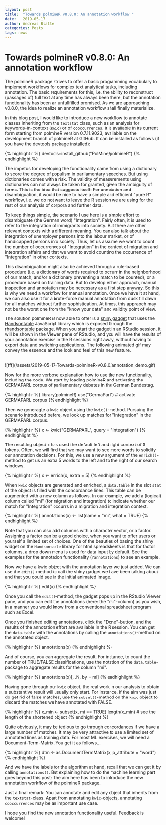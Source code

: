 ```yaml
---
layout: post
title:  "Towards polmineR v0.8.0: An annotation workflow "
date:   2019-05-17
author: Andreas Blätte
categories: Posts
tags: news
---
```


# Towards polmineR v0.8.0: An annotation workflow

The polmineR package strives to offer a basic programming vocabulary to implement workflows for complex text analytical tasks, including annotation. The basic requirements for this, i.e. the ability to reconstruct (passages of) full text at any time has always been there, but the annotation functionality has been an unfullfilled promised. As we are approaching v0.8.0, the idea to realize an annotation workflow shall finally materialize.

In this blog post, I would like to introduce a new workflow to annotate classes inheriting from the `textstat` class, such as an analysis for keywords-in-context (`kwic`) or of `cooccurrences`. It is available in its current form starting from polmineR version 0.7.11.9023, available on the development branch of polmineR at GitHub. It can be installed as follows (if you have the devtools package installed):


{% highlight r %}
devtools::install_github("PolMine/polmineR")
{% endhighlight %}

The impetus for developing the functionality came from using a dictionary to score the degree of populism in  parliamentary speeches. But using dictionaries comes with a risk. The validity of measurements using dictionaries can not always be taken for granted, given the ambiguity of terms. This is the idea that suggests itself: For annotation and disambiguation, it would be nice to have a simple and efficient "pure R" workflow, i.e. we do not want to leave the R session we are using for the rest of our analysis of corpora and further data.

To keep things simple, the scenario I use here is a simple effort to disambiguate (the German word) "Integration". Fairly often, it is used to refer to the integration of immigrants into society. But there are other relevant contexts with a different meaning. You can also talk about the integration of unemployer persons into the labour market, or of handicapped persons into society. Thus, let us assume we want to count the number of occurrences of "Integration" in the context of migration and integration affairs and that we want to avoid counting the occurrence of "Integration" in other contexts.

This disambiguation might also be achieved through a rule-based procedure (i.e. a dictionary of words required to occurr in the neighborhood of our match, and/or a dictionary preventing a match to be counted), or a procedure based on training data. But to develop either approach, manual inspection and annotation may be necessary as a first step anyway. So this is why we need a workflow for manual annotation. Once we have it at hand, we can also use it for a brute-force manual annotation from dusk till dawn for all matches without further sophistication. At times, this appraoch may not be the worst one from the "know your data" and validity point of view.

The solution polmineR is now able to offer is a [shiny gadget](https://www.rstudio.com/resources/webinars/shiny-gadgets-interactive-tools/) that uses the [Handsontable](https://handsontable.com/) JavaScript library which is exposed through the [rhandsontable](https://jrowen.github.io/rhandsontable/) package. When you start the gadget in an RStudio session, it will be shown in the Viewer pane of RStudio, and you will have the results of your annotation exercise in the R sessions right away, without having to export data and switching applications. The following animated gif may convey the essence and the look and feel of this new feature.

<br/>
![fff](/assets/2019-05-17-Towards-polmineR-v0.8.0/annotation_demo.gif)
<br/>

Now for the more verbose explanation how to use the new functionality, including the code. We start by loading polmineR and activating the GERMAPARL corpus of parliamentary debates in the German Bundestag. 


{% highlight r %}
library(polmineR)
use("GermaParl") # activate GERMAPARL corpus
{% endhighlight %}

Then we generagte a `kwic` object using the `kwic()`-method. Pursuing the scenario introduced before, we look up matches for "Integration" in the GERMAPARL corpus.


{% highlight r %}
x <- kwic("GERMAPARL", query = "Integration")
{% endhighlight %}

The resulting object `x` has used the default left and right context of 5 tokens. Often, we will find that we may want to see more words to solidify our annotation decisions. For this, we use a new argument of the `enrich()`-method to get us an extra 5 words to the left and to the right of our search windows.


{% highlight r %}
x <- enrich(x, extra = 5)
{% endhighlight %}

When `kwic` objects are generated and enriched, a `data.table` in the slot `stat` of the object is filled with the concordance lines. This table can be augmented with a new column as follows. In our example, we add a (logical) column called "mi" (for migration and integration) to indicate whether our match for "Integration" occurrs in a migration and integration context.


{% highlight r %}
annotations(x) <- list(name = "mi", what = TRUE)
{% endhighlight %}

Note that you can also add columns with a character vector, or a factor. Assigning a factor can be a good choice, when you want to offer users or yourself a limited set of choices. One of the beauties of basing the shiny widget on the `Handsontable` library for html spreadsheets is that for factor columns, a drop down menu is used for data input by default. See the examples for the annotation functionality (`?annotations`) to see an example.

Now we have a kwic object with the annotation layer we just added. We can use the `edit()` method to call the shiny gadget we have been talking about and that you could see in the initial animated image.


{% highlight r %}
edit(x)
{% endhighlight %}

Once you call the `edit()`-method, the gadget pops up in the RStudio Viewer pane, and you can edit the annotations (here: the "mi"-column) as you wish, in a manner you would know from a conventional spreadsheet program such as Excel.

Once you finished editing annotations, click the "Done"-button, and the results of the annotation effort are available in the R session. You can get the `data.table` with the annotations by calling the `annotations()`-method on the annotated object.



{% highlight r %}
annotations(x)
{% endhighlight %}

And of course, you can aggregate the result. For instance, to count the number of TRUE/FALSE classifications, use the notation of the `data.table`-package to aggregate results for the column "mi".


{% highlight r %}
annotations(x)[, .N, by = mi]
{% endhighlight %}

Having gone through our `kwic` object, the real work in our analysis to obtain a substantive result will usually only start. For instance, if the aim was just do get rid of false matches, use the `subset()`-method on the `kwic` object to discard the matches we have annotated with FALSE.


{% highlight r %}
x_min <- subset(x, mi == TRUE)
length(x_min) # see the length of the shortened object
{% endhighlight %}

Quite obviously, it may be tedious to go through concordances if we have a large number of matches. It may be very attractive to use a limited set of annotated lines as training data. For most ML exercises, we will need a Document-Term-Matrix. You get it as follows...


{% highlight r %}
dtm <- as.DocumentTermMatrix(x, p_attribute = "word")
{% endhighlight %}

And we have the labels for the algorithm at hand, recall that we can get it by calling `annotations()`. But explaining how to do the machine learning part goes beyond this post: The aim here has been to introduce the new annotation workflow of the polmineR package.

Just a final remark: You can annotate and edit any object that inherits from the `textstat`-class. Apart from annotating `kwic`-objects, annotating `cooccurrences` may be an important use case.

I hope you find the new annotation functionality useful. Feedback is welcome!
